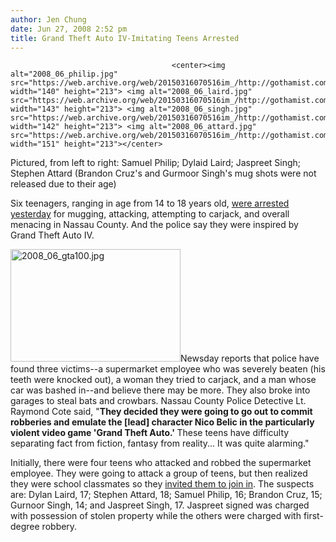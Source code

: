 ```yaml
---
author: Jen Chung
date: Jun 27, 2008 2:52 pm
title: Grand Theft Auto IV-Imitating Teens Arrested
---
```


	
										<center><img alt="2008_06_philip.jpg" src="https://web.archive.org/web/20150316070516im_/http://gothamist.com/attachments/jen/2008_06_philip.jpg" width="140" height="213"> <img alt="2008_06_laird.jpg" src="https://web.archive.org/web/20150316070516im_/http://gothamist.com/attachments/jen/2008_06_laird.jpg" width="143" height="213"> <img alt="2008_06_singh.jpg" src="https://web.archive.org/web/20150316070516im_/http://gothamist.com/attachments/jen/2008_06_singh.jpg" width="142" height="213"> <img alt="2008_06_attard.jpg" src="https://web.archive.org/web/20150316070516im_/http://gothamist.com/attachments/jen/2008_06_attard.jpg" width="151" height="213"></center>
<span class="photo_caption">Pictured, from left to right: Samuel Philip; Dylaid Laird; Jaspreet Singh; Stephen Attard (Brandon Cruz&apos;s and Gurmoor Singh&apos;s mug shots were not released due to their age)</span>

<p>Six teenagers, ranging in age from 14 to 18 years old, <a href="https://web.archive.org/web/20150316070516/http://www.newsday.com/news/local/nassau/ny-lirobb0627,0,5611979.story">were arrested yesterday</a> for mugging, attacking, attempting to carjack, and overall menacing in Nassau County.  And the police say they were inspired by Grand Theft Auto IV.</p>

<p><img alt="2008_06_gta100.jpg" src="https://web.archive.org/web/20150316070516im_/http://gothamist.com/attachments/jen/2008_06_gta100.jpg" width="272" height="180" class="right">Newsday reports that police have found three victims--a supermarket employee who was severely beaten (his teeth were knocked out), a woman they tried to carjack, and a man whose car was bashed in--and believe there may be more.  They also broke into garages to steal bats and crowbars.  Nassau County Police Detective Lt. Raymond Cote said, &quot;<strong>They decided they were going to go out to commit robberies and emulate the [lead] character Nico Belic in the particularly violent video game &apos;Grand Theft Auto.&apos; </strong>These teens have difficulty separating fact from fiction, fantasy from reality... It was quite alarming.&quot; </p>

<p>Initially, there were four teens who attacked and robbed the supermarket employee.  They were going to attack a group of teens, but then realized they were school classmates so they <a href="https://web.archive.org/web/20150316070516/http://www.nypost.com/seven/06272008/news/regionalnews/game_boy_havoc_on_li_117455.htm">invited them to join in</a>.  The suspects are: Dylan Laird, 17; Stephen Attard, 18; Samuel Philip, 16; Brandon Cruz, 15; Gurnoor Singh, 14; and Jaspreet Singh, 17.  Jaspreet signed was charged with possession of stolen property while the others were charged with first-degree robbery.   <br>
</p>					
										
									
				